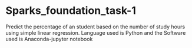 # Sparks_foundation_task-1
Predict the percentage of an student based on the number of study hours using simple linear regression.
Language used is Python and the Software used is Anaconda-jupyter notebook
